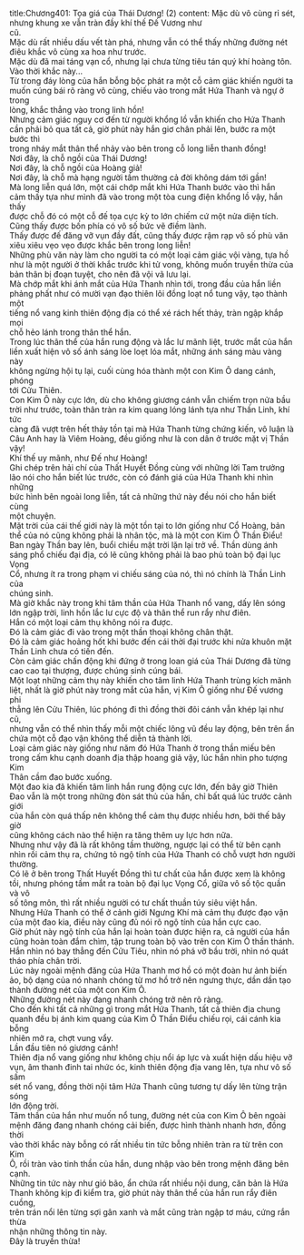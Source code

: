 title:Chương401: Tọa giá của Thái Dương! (2)
content:
Mặc dù vô cùng rỉ sét, nhưng khung xe vẫn tràn đầy khí thế Đế Vương như<br>cũ.<br>Mặc dù rất nhiều dấu vết tàn phá, nhưng vẫn có thể thấy những đường nét<br>điêu khắc vô cùng xa hoa như trước.<br>Mặc dù đã mai táng vạn cổ, nhưng lại chưa từng tiêu tán quý khí hoàng tôn.<br>Vào thời khắc này...<br>Từ trong đáy lòng của hắn bỗng bộc phát ra một cỗ cảm giác khiến người ta<br>muốn cúng bái rõ ràng vô cùng, chiếu vào trong mắt Hứa Thanh và ngự ở trong<br>lòng, khắc thẳng vào trong linh hồn!<br>Nhưng cảm giác nguy cơ đến từ người khổng lồ vẫn khiến cho Hứa Thanh<br>cần phải bỏ qua tất cả, giờ phút này hắn giơ chân phải lên, bước ra một bước thì<br>trong nháy mắt thân thể nhảy vào bên trong cỗ long liễn thanh đồng!<br>Nơi đây, là chỗ ngồi của Thái Dương!<br>Nơi đây, là chỗ ngồi của Hoàng giả!<br>Nơi đây, là chỗ mà hạng người tầm thường cả đời không dám tới gần!<br>Mà long liễn quá lớn, một cái chớp mắt khi Hứa Thanh bước vào thì hắn<br>cảm thấy tựa như mình đã vào trong một tòa cung điện khổng lồ vậy, hắn thấy<br>được chỗ đó có một cỗ đế tọa cực kỳ to lớn chiếm cứ một nửa diện tích.<br>Cũng thấy được bốn phía có vô số bức vẽ điềm lành.<br>Thấy được đế đăng vỡ vụn đầy đất, cũng thấy được rậm rạp vô số phù văn<br>xiêu xiêu vẹo vẹo được khắc bên trong long liễn!<br>Những phù văn này làm cho người ta có một loại cảm giác vội vàng, tựa hồ<br>như là một người ở thời khắc trước khi tử vong, không muốn truyền thừa của<br>bản thân bị đoạn tuyệt, cho nên đã vội vã lưu lại.<br>Mà chớp mắt khi ánh mắt của Hứa Thanh nhìn tới, trong đầu của hắn liền<br>phảng phất như có mười vạn đạo thiên lôi đồng loạt nổ tung vậy, tạo thành một<br>tiếng nổ vang kinh thiên động địa có thể xé rách hết thảy, tràn ngập khắp mọi<br>chỗ hẻo lánh trong thân thể hắn.<br>Trong lúc thân thể của hắn rung động và lắc lư mãnh liệt, trước mắt của hắn<br>liền xuất hiện vô số ánh sáng lòe loẹt lóa mắt, những ánh sáng màu vàng này<br>không ngừng hội tụ lại, cuối cùng hóa thành một con Kim Ô dang cánh, phóng<br>tới Cửu Thiên.<br>Con Kim Ô này cực lớn, dù cho không giương cánh vẫn chiếm trọn nửa bầu<br>trời như trước, toàn thân tràn ra kim quang lóng lánh tựa như Thần Linh, khí tức<br>càng đã vượt trên hết thảy tồn tại mà Hứa Thanh từng chứng kiến, vô luận là<br>Câu Anh hay là Viêm Hoàng, đều giống như là con dân ở trước mặt vị Thần<br>vậy!<br>Khí thế uy mãnh, như Đế như Hoàng!<br>Ghi chép trên hải chí của Thất Huyết Đồng cùng với những lời Tam trưởng<br>lão nói cho hắn biết lúc trước, còn có đánh giá của Hứa Thanh khi nhìn những<br>bức hình bên ngoài long liễn, tất cả những thứ này đều nói cho hắn biết cùng<br>một chuyện.<br>Mặt trời của cái thế giới này là một tồn tại to lớn giống như Cổ Hoàng, bản<br>thể của nó cũng không phải là nhân tộc, mà là một con Kim Ô Thần Điểu!<br>Ban ngày Thần bay lên, buổi chiều mặt trời lặn lại trở về. Thần dùng ánh<br>sáng phổ chiếu đại địa, có lẽ cũng không phải là bao phủ toàn bộ đại lục Vọng<br>Cổ, nhưng ít ra trong phạm vi chiếu sáng của nó, thì nó chính là Thần Linh của<br>chúng sinh.<br>Mà giờ khắc này trong khi tâm thần của Hứa Thanh nổ vang, dấy lên sóng<br>lớn ngập trời, linh hồn lắc lư cực độ và thân thể run rẩy như điên.<br>Hắn có một loại cảm thụ không nói ra được.<br>Đó là cảm giác đi vào trong một thần thoại không chân thật.<br>Đó là cảm giác hoảng hốt khi bước đến cái thời đại trước khi nửa khuôn mặt<br>Thần Linh chưa có tiến đến.<br>Còn cảm giác chấn động khi đứng ở trong loan giá của Thái Dương đã từng<br>cao cao tại thượng, được chúng sinh cúng bái.<br>Một loạt những cảm thụ này khiến cho tâm linh Hứa Thanh trùng kích mãnh<br>liệt, nhất là giờ phút này trong mắt của hắn, vị Kim Ô giống như Đế vương phi<br>thẳng lên Cửu Thiên, lúc phóng đi thì đồng thời đôi cánh vẫn khép lại như cũ,<br>nhưng vẫn có thể nhìn thấy mỗi một chiếc lông vũ đều lay động, bên trên ẩn<br>chứa một cỗ đạo vận không thể diễn tả thành lời.<br>Loại cảm giác này giống như năm đó Hứa Thanh ở trong thần miếu bên<br>trong cấm khu cạnh doanh địa thập hoang giả vậy, lúc hắn nhìn pho tượng Kim<br>Thân cầm đao bước xuống.<br>Một đao kia đã khiến tâm linh hắn rung động cực lớn, đến bây giờ Thiên<br>Đao vẫn là một trong những đòn sát thủ của hắn, chỉ bất quá lúc trước cảnh giới<br>của hắn còn quá thấp nên không thể cảm thụ được nhiều hơn, bởi thế bây giờ<br>cũng không cách nào thể hiện ra tăng thêm uy lực hơn nữa.<br>Nhưng như vậy đã là rất không tầm thường, ngược lại có thể từ bên cạnh<br>nhìn rồi cảm thụ ra, chứng tỏ ngộ tính của Hứa Thanh có chỗ vượt hơn người<br>thường.<br>Có lẽ ở bên trong Thất Huyết Đồng thì tư chất của hắn được xem là không<br>tồi, nhưng phóng tầm mắt ra toàn bộ đại lục Vọng Cổ, giữa vô số tộc quần và vô<br>số tông môn, thì rất nhiều người có tư chất thuần túy siêu việt hắn.<br>Nhưng Hứa Thanh có thể ở cảnh giới Ngưng Khí mà cảm thụ được đạo vận<br>của một đao kia, điều này cũng đủ nói rõ ngộ tính của hắn cực cao.<br>Giờ phút này ngộ tính của hắn lại hoàn toàn được hiện ra, cả người của hắn<br>cũng hoàn toàn đắm chìm, tập trung toàn bộ vào trên con Kim Ô thần thánh.<br>Hắn nhìn nó bay thẳng đến Cửu Tiêu, nhìn nó phá vỡ bầu trời, nhìn nó quát<br>tháo phía chân trời.<br>Lúc này ngoài mệnh đăng của Hứa Thanh mơ hồ có một đoàn hư ảnh biến<br>ảo, bộ dạng của nó nhanh chóng từ mơ hồ trở nên ngưng thực, dần dần tạo<br>thành đường nét của một con Kim Ô.<br>Những đường nét này đang nhanh chóng trở nên rõ ràng.<br>Cho đến khi tất cả những gì trong mắt Hứa Thanh, tất cả thiên địa chung<br>quanh đều bị ánh kim quang của Kim Ô Thần Điểu chiếu rọi, cái cánh kia bỗng<br>nhiên mở ra, chợt vung vẩy.<br>Lần đầu tiên nó giương cánh!<br>Thiên địa nổ vang giống như không chịu nổi áp lực và xuất hiện dấu hiệu vỡ<br>vụn, âm thanh đinh tai nhức óc, kinh thiên động địa vang lên, tựa như vô số sấm<br>sét nổ vang, đồng thời nội tâm Hứa Thanh cũng tương tự dấy lên từng trận sóng<br>lớn động trời.<br>Tâm thần của hắn như muốn nổ tung, đường nét của con Kim Ô bên ngoài<br>mệnh đăng đang nhanh chóng cải biến, được hình thành nhanh hơn, đồng thời<br>vào thời khắc này bỗng có rất nhiều tin tức bỗng nhiên tràn ra từ trên con Kim<br>Ô, rồi tràn vào tinh thần của hắn, dung nhập vào bên trong mệnh đăng bên cạnh.<br>Những tin tức này như gió bão, ẩn chứa rất nhiều nội dung, căn bản là Hứa<br>Thanh không kịp đi kiểm tra, giờ phút này thân thể của hắn run rẩy điên cuồng,<br>trên trán nổi lên từng sợi gân xanh và mắt cũng tràn ngập tơ máu, cứng rắn thừa<br>nhận những thông tin này.<br>Đây là truyền thừa!